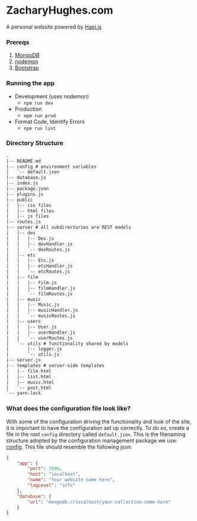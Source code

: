 # ZacharyHughes.com

A personal website powered by [Hapi.js](https://hapijs.com/)

### Prereqs

1. [MongoDB](https://docs.mongodb.com/manual/tutorial/install-mongodb-on-os-x/)
2. [nodemon](https://nodemon.io/)
3. [Bootstrap](https://getbootstrap.com/docs/4.3/getting-started/download/)

### Running the app
- Development (uses nodemon)
    - `npm run dev`
- Production
    - `npm run prod`
- Format Code, Identify Errors
    - `npm run lint`

### Directory Structure

```txt
.
|-- README.md
|-- config # environment variables
|   `-- default.json
|-- database.js
|-- index.js
|-- package.json
|-- plugins.js
|-- public 
|   |-- css files
|   |-- html files
|   |-- js files
|-- routes.js
|-- server # all subdirectories are REST models
|   |-- dev
|   |   |-- Dev.js
|   |   |-- devHandler.js
|   |   `-- devRoutes.js
|   |-- etc
|   |   |-- Etc.js
|   |   |-- etcHandler.js
|   |   `-- etcRoutes.js
|   |-- film
|   |   |-- Film.js
|   |   |-- filmHandler.js
|   |   `-- filmRoutes.js
|   |-- music
|   |   |-- Music.js
|   |   |-- musicHandler.js
|   |   `-- musicRoutes.js
|   |-- users
|   |   |-- User.js
|   |   |-- userHandler.js
|   |   `-- userRoutes.js
|   `-- utils # functionality shared by models
|       |-- logger.js
|       `-- utils.js
|-- server.js
|-- templates # server-side templates
|   |-- film.html
|   |-- list.html
|   |-- music.html
|   `-- post.html
`-- yarn.lock
```

### What does the configuration file look like?

With some of the configuration driving the functionality and look of the site, it is important to have the configuration 
set up correctly. To do so, create a file in the root `config` directory called `default.json`. This is the filenaming 
structure adopted by the configuration management package we use: [config](https://www.npmjs.com/package/config). This 
file should resemble the following json:

```json
{
    "app": {
        "port": 3000,
        "host": "localhost",
        "name": "Your website name here",
        "logLevel": "info"
    },
    "database": {
        "url": "mongodb://localhost/your-collection-name-here"
    }
}
```
